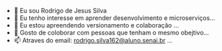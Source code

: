 - 👋 Eu sou Rodrigo de Jesus Silva
- 👀 Eu tenho interesse em aprender desenvolvimento e microserviços...
- 🌱 Eu estou apreendendo versionamento e colaboração ...
- 💞️ Gosto de coloborar com pessoas que tenham o mesmo obejtivo...
- 📫 Atraves do email: rodrigo.silva162@aluno.senai.br ...




